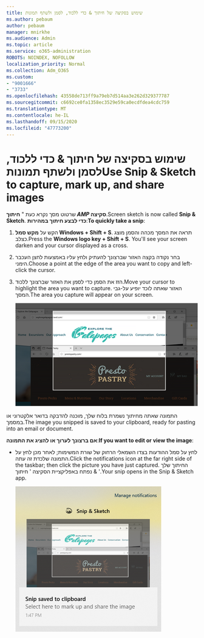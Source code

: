 ```yaml
---
title: שימוש בסקיצה של חיתוך & כדי ללכוד, לסמן ולשתף תמונות
ms.author: pebaum
author: pebaum
manager: mnirkhe
ms.audience: Admin
ms.topic: article
ms.service: o365-administration
ROBOTS: NOINDEX, NOFOLLOW
localization_priority: Normal
ms.collection: Adm_O365
ms.custom:
- "9001666"
- "3733"
ms.openlocfilehash: 43558de713ff9a79eb7d514aa3e262d329377787
ms.sourcegitcommit: c6692ce0fa1358ec3529e59ca0ecdfdea4cdc759
ms.translationtype: MT
ms.contentlocale: he-IL
ms.lasthandoff: 09/15/2020
ms.locfileid: "47773200"
---
```

# <a name="use-snip--sketch-to-capture-mark-up-and-share-images"></a><span data-ttu-id="43da2-102">שימוש בסקיצה של חיתוך & כדי ללכוד, לסמן ולשתף תמונות</span><span class="sxs-lookup"><span data-stu-id="43da2-102">Use Snip & Sketch to capture, mark up, and share images</span></span>

<span data-ttu-id="43da2-103">שרטוט מסך נקרא כעת " **חיתוך _AMP_ סקיצה**.</span><span class="sxs-lookup"><span data-stu-id="43da2-103">Screen sketch is now called **Snip & Sketch**.</span></span> <span data-ttu-id="43da2-104">**כדי לבצע חיתוך במהירות**:</span><span class="sxs-lookup"><span data-stu-id="43da2-104">**To quickly take a snip**:</span></span>

1. <span data-ttu-id="43da2-105">הקש על **מקש סמל Windows + Shift + S**. תראה את המסך מכהה והסמן מוצג כצלב.</span><span class="sxs-lookup"><span data-stu-id="43da2-105">Press the **Windows logo key + Shift + S**. You'll see your screen darken and your cursor displayed as a cross.</span></span> 

2. <span data-ttu-id="43da2-106">בחר נקודה בקצה האזור שברצונך להעתיק ולחץ עליו באמצעות לחצן העכבר הימני.</span><span class="sxs-lookup"><span data-stu-id="43da2-106">Choose a point at the edge of the area you want to copy and left-click the cursor.</span></span> 

3. <span data-ttu-id="43da2-107">הזז את הסמן כדי לסמן את האזור שברצונך ללכוד.</span><span class="sxs-lookup"><span data-stu-id="43da2-107">Move your cursor to highlight the area you want to capture.</span></span> <span data-ttu-id="43da2-108">האזור שאתה לוכד יופיע על-גבי המסך.</span><span class="sxs-lookup"><span data-stu-id="43da2-108">The area you capture will appear on your screen.</span></span>

   ![תמונה של בחירה מסומנת](media/snipone.png)

<span data-ttu-id="43da2-110">התמונה שאתה מחיתוך נשמרת בלוח שלך, מוכנה להדבקה בדואר אלקטרוני או במסמך.</span><span class="sxs-lookup"><span data-stu-id="43da2-110">The image you snipped is saved to your clipboard, ready for pasting into an email or document.</span></span> 

<span data-ttu-id="43da2-111">**אם ברצונך לערוך או להציג את התמונה**:</span><span class="sxs-lookup"><span data-stu-id="43da2-111">**If you want to edit or view the image**:</span></span> 

- <span data-ttu-id="43da2-112">לחץ על סמל ההודעות בצדו השמאלי הרחוק של שורת המשימות; לאחר מכן לחץ על התמונה שלכדת זה עתה.</span><span class="sxs-lookup"><span data-stu-id="43da2-112">Click the notifications icon at the far right side of the taskbar; then click the picture you have just captured.</span></span> <span data-ttu-id="43da2-113">החיתוך שלך נפתח באפליקציית הסקיצה ' חיתוך & '.</span><span class="sxs-lookup"><span data-stu-id="43da2-113">Your snip opens in the Snip & Sketch app.</span></span>

   ![תמונה של תמונה המוצגת ביישום החיתוך](media/sniptwo.png)
